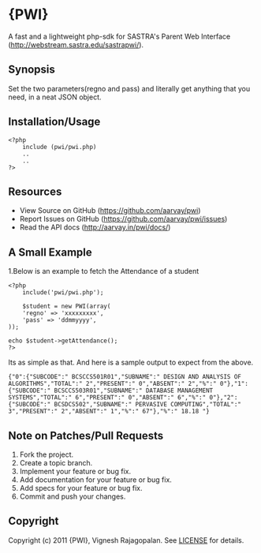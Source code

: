{PWI}
=====
A fast and a lightweight php-sdk for SASTRA's Parent Web Interface (http://webstream.sastra.edu/sastrapwi/).

Synopsis
--------
Set the two parameters(regno and pass) and literally get anything that you need, in a neat JSON object.

Installation/Usage
------------------
    <?php
        include (pwi/pwi.php)
        ..
    	..
    ?>

Resources
---------
* View Source on GitHub (https://github.com/aarvay/pwi)
* Report Issues on GitHub (https://github.com/aarvay/pwi/issues)
* Read the API docs (http://aarvay.in/pwi/docs/)

A Small Example
---------------
1.Below is an example to fetch the Attendance of a student

    <?php
        include('pwi/pwi.php');			
	
        $student = new PWI(array(
	    'regno' => 'xxxxxxxxx',
	    'pass' => 'ddmmyyyy',
	));
		
	echo $student->getAttendance();
    ?>

Its as simple as that. And here is a sample output to expect from the above.
		
    {"0":{"SUBCODE":" BCSCCS501R01","SUBNAME":" DESIGN AND ANALYSIS OF ALGORITHMS","TOTAL":" 2","PRESENT":" 0","ABSENT":" 2","%":" 0"},"1":{"SUBCODE":" BCSCCS503R01","SUBNAME":" DATABASE MANAGEMENT SYSTEMS","TOTAL":" 6","PRESENT":" 0","ABSENT":" 6","%":" 0"},"2":{"SUBCODE":" BCSDCS502","SUBNAME":" PERVASIVE COMPUTING","TOTAL":" 3","PRESENT":" 2","ABSENT":" 1","%":" 67"},"%":" 18.18 "}		

Note on Patches/Pull Requests
-----------------------------
1. Fork the project.
2. Create a topic branch.
3. Implement your feature or bug fix.
4. Add documentation for your feature or bug fix.
5. Add specs for your feature or bug fix.
7. Commit and push your changes.

Copyright
---------
Copyright (c) 2011 {PWI}, Vignesh Rajagopalan.
See [LICENSE](http://aarvay.in/pwi/LICENSE) for details.

